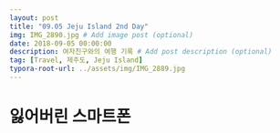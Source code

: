 ```yaml
---
layout: post
title: "09.05 Jeju Island 2nd Day"
img: IMG_2890.jpg # Add image post (optional)
date: 2018-09-05 00:00:00
description: 여자친구와의 여행 기록 # Add post description (optional)
tag: [Travel, 제주도, Jeju Island]
typora-root-url: ../assets/img/IMG_2889.jpg
---
```


# 잃어버린 스마트폰

>

